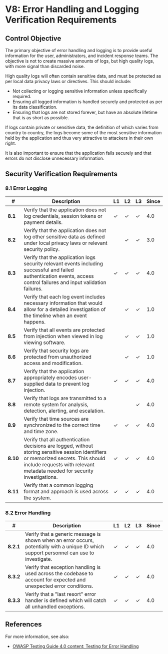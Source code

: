 # V8: Error Handling and Logging Verification Requirements

## Control Objective

The primary objective of error handling and logging is to provide useful information for the user, administrators, and incident response teams. The objective is not to create massive amounts of logs, but high quality logs, with more signal than discarded noise.

High quality logs will often contain sensitive data, and must be protected as per local data privacy laws or directives. This should include:

* Not collecting or logging sensitive information unless specifically required.
* Ensuring all logged information is handled securely and protected as per its data classification.
* Ensuring that logs are not stored forever, but have an absolute lifetime that is as short as possible.

If logs contain private or sensitive data, the definition of which varies from country to country, the logs become some of the most sensitive information held by the application and thus very attractive to attackers in their own right.

It is also important to ensure that the application fails securely and that errors do not disclose unnecessary information.

## Security Verification Requirements

### 8.1 Error Logging

| # | Description | L1 | L2 | L3 | Since |
| --- | --- | --- | --- | -- | -- |
| **8.1** | Verify that the application does not log credentials, session tokens or payment details. | ✓ | ✓ | ✓ | 4.0 |
| **8.2** | Verify that the application does not log other sensitive data as defined under local privacy laws or relevant security policy. |  | ✓ | ✓ | 3.0 |
| **8.3** | Verify that the application logs security relevant events including successful and failed authentication events, access control failures and input validation failures. | ✓ | ✓ | ✓ | 4.0 |
| **8.4** | Verify that each log event includes necessary information that would allow for a detailed investigation of the timeline when an event happens. |  | ✓ | ✓ | 1.0 |
| **8.5** | Verify that all events are protected from injection when viewed in log viewing software. |  | ✓ | ✓ | 1.0 |
| **8.6** | Verify that security logs are protected from unauthorized access and modification. |  | ✓ | ✓ | 1.0 |
| **8.7** | Verify that the application appropriately encodes user-supplied data to prevent log injection. | ✓ | ✓ | ✓ | 4.0 |
| **8.8** | Verify that logs are transmitted to a remote system for analysis, detection, alerting, and escalation. |  |  | ✓ | 4.0 |
| **8.9** | Verify that time sources are synchronized to the correct time and time zone. | ✓ | ✓ | ✓ | 4.0 |
| **8.10** | Verify that all authentication decisions are logged, without storing sensitive session identifiers or memorized secrets. This should include requests with relevant metadata needed for security investigations.  | ✓ | ✓ | ✓ | 4.0 |
| **8.11** | Verify that a common logging format and approach is used across the system.  | ✓ | ✓ | ✓ | 4.0 |

### 8.2 Error Handling

| # | Description | L1 | L2 | L3 | Since |
| --- | --- | --- | --- | -- | -- |
| **8.2.1** | Verify that a generic message is shown when an error occurs, potentially with a unique ID which support personnel can use to investigate.  | ✓ | ✓ | ✓ | 4.0 |
| **8.3.2** | Verify that exception handling is used across the codebase to account for expected and unexpected error conditions.  | ✓ | ✓ | ✓ | 4.0 |
| **8.3.3** | Verify that a "last resort" error handler is defined which will catch all unhandled exceptions.  | ✓ | ✓ | ✓ | 4.0 |

## References

For more information, see also:

* [OWASP Testing Guide 4.0 content: Testing for Error Handling](https://www.owasp.org/index.php/Testing_for_Error_Handling)
